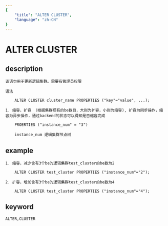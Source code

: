 ```yaml
---
{
    "title": "ALTER CLUSTER",
    "language": "zh-CN"
}
---
```


# ALTER CLUSTER
## description

    该语句用于更新逻辑集群。需要有管理员权限

    语法

        ALTER CLUSTER cluster_name PROPERTIES ("key"="value", ...);

    1. 缩容，扩容 （根据集群现有的be数目，大则为扩容，小则为缩容), 扩容为同步操作，缩容为异步操作，通过backend的状态可以得知是否缩容完成

        PROERTIES ("instance_num" = "3")

        instance_num 逻辑集群节点树

## example

    1. 缩容，减少含有3个be的逻辑集群test_cluster的be数为2

        ALTER CLUSTER test_cluster PROPERTIES ("instance_num"="2");

    2. 扩容，增加含有3个be的逻辑集群test_cluster的be数为4

        ALTER CLUSTER test_cluster PROPERTIES ("instance_num"="4");

## keyword
    ALTER,CLUSTER

